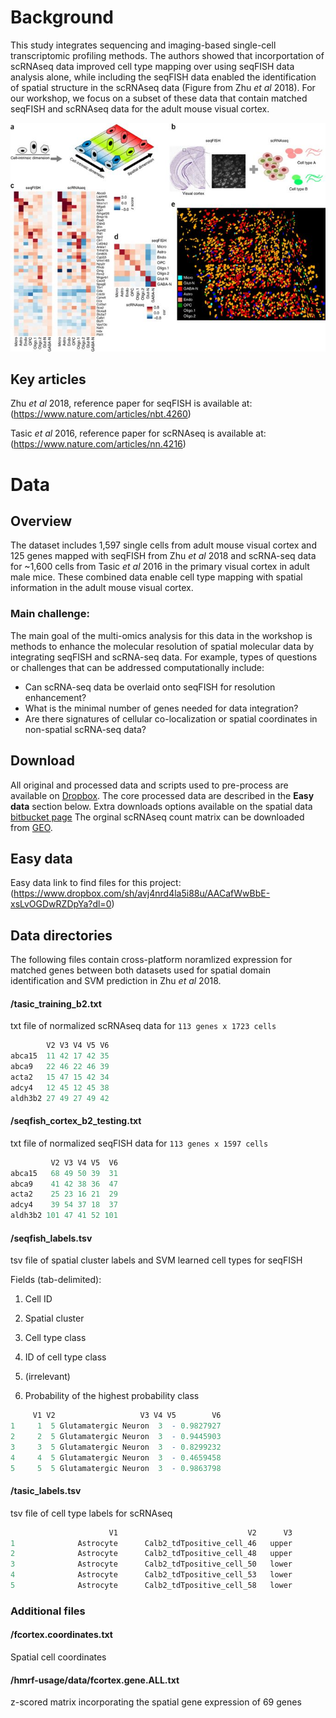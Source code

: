 # Background

This study integrates sequencing and imaging-based single-cell transcriptomic profiling methods.
The authors showed that incorportation of scRNAseq data improved cell type mapping over using seqFISH data analysis alone, 
while including the seqFISH data enabled the identification of spatial structure in the scRNAseq data (Figure from Zhu *et al* 2018). For our workshop, we focus on a subset of these data that contain matched seqFISH and scRNAseq data for the adult mouse visual cortex.

![Overview of the integration of seqFISH and scRNAseq (from Figure 1 of Zhu et al 2018)](Fig1.jpg)

## Key articles 

Zhu *et al* 2018, reference paper for seqFISH is available at: (https://www.nature.com/articles/nbt.4260)

Tasic *et al* 2016, reference paper for scRNAseq is available at: (https://www.nature.com/articles/nn.4216)

# Data

## Overview

The dataset includes 1,597 single cells from adult mouse visual cortex and 125 genes mapped with seqFISH from Zhu *et al* 2018 and scRNA-seq data for ~1,600 cells from Tasic *et al* 2016 in the primary visual cortex in adult male mice. These combined data enable cell type mapping with spatial information in the adult mouse visual cortex.  

### Main challenge: 

The main goal of the multi-omics analysis for this data in the workshop is methods to enhance the molecular resolution of spatial molecular data by integrating seqFISH and scRNA-seq data. For example, types of questions or challenges that can be addressed computationally include: 

* Can scRNA-seq data be overlaid onto seqFISH for resolution enhancement?
* What is the minimal number of genes needed for data integration?
* Are there signatures of cellular co-localization or spatial coordinates in non-spatial scRNA-seq data?

## Download 

All original and processed data and scripts used to pre-process are available on [Dropbox](https://www.dropbox.com/sh/avj4nrd4la5i88u/AACafWwBbE-xsLvOGDwRZDpYa?dl=0). The core processed data are described in the **Easy data** section below. 
Extra downloads options available on the spatial data [bitbucket page](https://bitbucket.org/qzhu/smfish-hmrf/src/master/)
The orginal scRNAseq count matrix can be downloaded from [GEO](https://www.ncbi.nlm.nih.gov/geo/query/acc.cgi?acc=GSE71585).

## Easy data 

Easy data link to find files for this project: (https://www.dropbox.com/sh/avj4nrd4la5i88u/AACafWwBbE-xsLvOGDwRZDpYa?dl=0)

## Data directories

The following files contain cross-platform noramlized expression for matched genes between both datasets used for spatial domain identification and SVM prediction in Zhu *et al* 2018.

#### /tasic_training_b2.txt 

txt file of normalized scRNAseq data for `113 genes x 1723 cells`

```r
        V2 V3 V4 V5 V6
abca15  11 42 17 42 35
abca9   22 46 22 46 39
acta2   15 47 15 42 34
adcy4   12 45 12 45 38
aldh3b2 27 49 27 49 42
```

#### /seqfish_cortex_b2_testing.txt 

txt file of normalized seqFISH data for `113 genes x 1597 cells`

```r
         V2 V3 V4 V5  V6
abca15   68 49 50 39  31
abca9    41 42 38 36  47
acta2    25 23 16 21  29
adcy4    39 54 37 18  37
aldh3b2 101 47 41 52 101
```

#### /seqfish_labels.tsv

tsv file of spatial cluster labels and SVM learned cell types for seqFISH

Fields (tab-delimited): 

1. Cell ID

2. Spatial cluster

3. Cell type class

4. ID of cell type class

5. (irrelevant)

6. Probability of the highest probability class

```r
     V1 V2                   V3 V4 V5        V6
1     1  5 Glutamatergic Neuron  3  - 0.9827927
2     2  5 Glutamatergic Neuron  3  - 0.9445903
3     3  5 Glutamatergic Neuron  3  - 0.8299232
4     4  5 Glutamatergic Neuron  3  - 0.4659458
5     5  5 Glutamatergic Neuron  3  - 0.9863798
````

#### /tasic_labels.tsv

tsv file of cell type labels for scRNAseq

```r
                      V1                             V2      V3
1              Astrocyte      Calb2_tdTpositive_cell_46   upper
2              Astrocyte      Calb2_tdTpositive_cell_48   upper
3              Astrocyte      Calb2_tdTpositive_cell_50   lower
4              Astrocyte      Calb2_tdTpositive_cell_53   lower
5              Astrocyte      Calb2_tdTpositive_cell_58   lower
```

### Additional files 

#### /fcortex.coordinates.txt 

Spatial cell coordinates

#### /hmrf-usage/data/fcortex.gene.ALL.txt 

z-scored matrix incorporating the spatial gene expression of 69 genes

